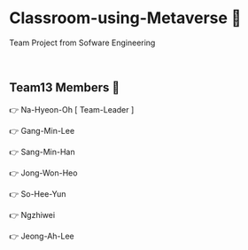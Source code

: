 # Classroom-using-Metaverse 🏫

  Team Project from Sofware Engineering

<br>

## Team13 Members 🧀 

👉 Na-Hyeon-Oh   [ Team-Leader ]

👉 Gang-Min-Lee

👉 Sang-Min-Han

👉 Jong-Won-Heo

👉 So-Hee-Yun

👉 Ngzhiwei

👉 Jeong-Ah-Lee
